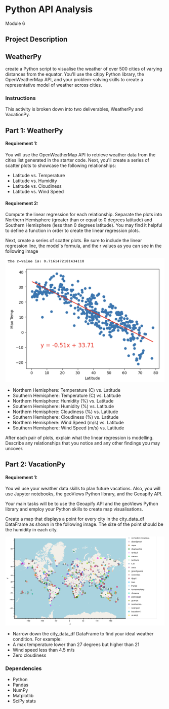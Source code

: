 # Python API Analysis
Module 6

## Project Description

## WeatherPy

create a Python script to visualise the weather of over 500 cities of varying distances from the equator. You'll use the citipy Python library, the OpenWeatherMap API, and your problem-solving skills to create a representative model of weather across cities.

### Instructions
This activity is broken down into two deliverables, WeatherPy and VacationPy.

## Part 1: WeatherPy

#### Requirement 1:
You will use the OpenWeatherMap API to retrieve weather data from the cities list generated in the starter code. Next, you'll create a series of scatter plots to showcase the following relationships:


* Latitude vs. Temperature
* Latitude vs. Humidity
* Latitude vs. Cloudiness
* Latitude vs. Wind Speed

#### Requirement 2: 

Compute the linear regression for each relationship. Separate the plots into Northern Hemisphere (greater than or equal to 0 degrees latitude) and Southern Hemisphere (less than 0 degrees latitude). You may find it helpful to define a function in order to create the linear regression plots.

Next, create a series of scatter plots. Be sure to include the linear regression line, the model's formula, and the r values as you can see in the following image
<br>

![Scatter Plot](Weatherpy/Resources/linear-regression-plot.png)
<br>

* Northern Hemisphere: Temperature (C) vs. Latitude
* Southern Hemisphere: Temperature (C) vs. Latitude
* Northern Hemisphere: Humidity (%) vs. Latitude
* Southern Hemisphere: Humidity (%) vs. Latitude
* Northern Hemisphere: Cloudiness (%) vs. Latitude
* Southern Hemisphere: Cloudiness (%) vs. Latitude
* Northern Hemisphere: Wind Speed (m/s) vs. Latitude
* Southern Hemisphere: Wind Speed (m/s) vs. Latitude

After each pair of plots, explain what the linear regression is modelling. Describe any relationships that you notice and any other findings you may uncover.


## Part 2: VacationPy

#### Requirement 1:
You wil use your weather data skills to plan future vacations. Also, you will use Jupyter notebooks, the geoViews Python library, and the Geoapify API.

Your main tasks will be to use the Geoapify API and the geoViews Python library and employ your Python skills to create map visualisations.

Create a map that displays a point for every city in the city_data_df DataFrame as shown in the following image. The size of the point should be the humidity in each city.
<br>

![Humidity Map](Weatherpy/Resources/humidity_map.png)
<br>

* Narrow down the city_data_df DataFrame to find your ideal weather condition. For example:
* A max temperature lower than 27 degrees but higher than 21
* Wind speed less than 4.5 m/s
* Zero cloudiness

### Dependencies

* Python
* Pandas
* NumPy
* Matplotlib
* SciPy stats
